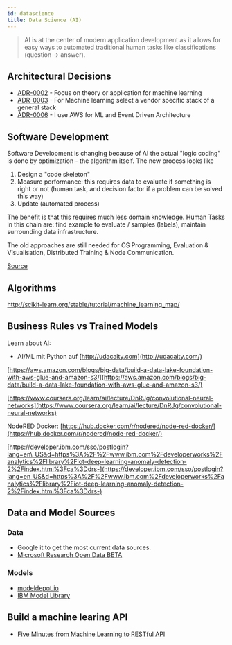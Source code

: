 ```yaml
---
id: datascience
title: Data Science (AI)
---
```

> AI is at the center of modern application development as it allows for easy ways to automated traditional human tasks like classifications (question -> answer).

## Architectural Decisions

* [ADR-0002](adr/adr2.html) - Focus on theory or application for machine learning
* [ADR-0003](adr/adr3.html) - For Machine learning select a vendor specific stack of a general stack
* [ADR-0006](adr/adr6.html) - I use AWS for ML and Event Driven Architecture

## Software Development

Software Development is changing because of AI the actual "logic coding" is done by optimization - the algorithm itself. The new process looks like

1. Design a "code skeleton" 
2. Measure performance: this requires data to evaluate if something is right or not (human task, and decision factor if a problem can be solved this way)
3. Update (automated process) 

The benefit is that this requires much less domain knowledge. Human Tasks in this chain are: find example to evaluate / samples (labels), maintain surrounding data infrastructure.

The old approaches are still needed for OS Programming, Evaluation & Visualisation, Distributed Training & Node Communication.

[Source](https://www.figure-eight.com/building-the-software-2-0-stack-by-andrej-karpathy-from-tesla/)



## Algorithms

http://scikit-learn.org/stable/tutorial/machine_learning_map/


## Business Rules vs Trained Models

Learn about AI:

* AI/ML mit Python auf [http://udacaity.com](http://udacaity.com/)

[https://aws.amazon.com/blogs/big-data/build-a-data-lake-foundation-with-aws-glue-and-amazon-s3/](https://aws.amazon.com/blogs/big-data/build-a-data-lake-foundation-with-aws-glue-and-amazon-s3/)

[https://www.coursera.org/learn/ai/lecture/DnRJg/convolutional-neural-networks](https://www.coursera.org/learn/ai/lecture/DnRJg/convolutional-neural-networks)

NodeRED Docker: [https://hub.docker.com/r/nodered/node-red-docker/](https://hub.docker.com/r/nodered/node-red-docker/)

[https://developer.ibm.com/sso/postlogin?lang=en\_US&d=https%3A%2F%2Fwww.ibm.com%2Fdeveloperworks%2Fanalytics%2Flibrary%2Fiot-deep-learning-anomaly-detection-2%2Findex.html%3Fca%3Ddrs-](https://developer.ibm.com/sso/postlogin?lang=en_US&d=https%3A%2F%2Fwww.ibm.com%2Fdeveloperworks%2Fanalytics%2Flibrary%2Fiot-deep-learning-anomaly-detection-2%2Findex.html%3Fca%3Ddrs-)


## Data and Model Sources

### Data
* Google it to get the most current data sources.
* [Microsoft Research Open Data BETA](https://msropendata.com/)


### Models
* [modeldepot.io](https://modeldepot.io)
* [IBM Model Library](https://developer.ibm.com/code/exchanges/models/)


## Build a machine learing API
* [Five Minutes from Machine Learning to RESTful API](https://jobs.zalando.com/tech/blog/connexion-zalando-open-source/)